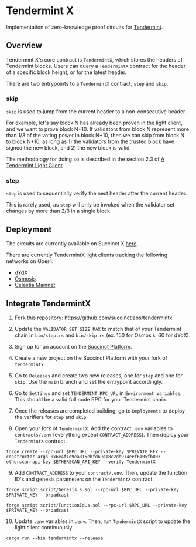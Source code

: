 # Tendermint X
Implementation of zero-knowledge proof circuits for [Tendermint](https://tendermint.com/).

## Overview
Tendermint X's core contract is `TendermintX`, which stores the headers of Tendermint blocks. Users can query a `TendermintX` contract for the header of a specific block height, or for the latest header.

There are two entrypoints to a `TendermintX` contract, `step` and `skip`.

### skip
`skip` is used to jump from the current header to a non-consecutive header. 

For example, let's say block N has already been proven in the light client, and we want to prove block N+10. If validators from block N represent more than 1/3 of the voting power in block N+10, then we can skip from block N to block N+10, as long as 1) the validators from the trusted block have signed the new block, and 2) the new block is valid.

The methodology for doing so is described in the section 2.3 of [A Tendermint Light Client](https://arxiv.org/pdf/2010.07031.pdf).

### step
`step` is used to sequentially verify the next header after the current header.

This is rarely used, as `step` will only be invoked when the validator set changes by more than 2/3 in a single block.

## Deployment
The circuits are currently available on Succinct X [here](https://platform.succinct.xyz/succinctlabs/tendermintx).

There are currently TendermintX light clients tracking the following networks on Goerli:
- [dYdX](https://goerli.etherscan.io/address/0x59eE2D9CFaC933c79Cc1D1d6767679636c0b539D#events)
- [Osmosis](https://goerli.etherscan.io/address/0xd4a723C4dd8a961ACcbC5a42f05862C63B32B701#events)
- [Celestia Mainnet](https://goerli.etherscan.io/address/0x0E9187150C3eEFcBce4E2a15aEC0136f45f4d6B2#events)

## Integrate TendermintX
1. Fork this repository: https://github.com/succinctlabs/tendermintx

2. Update the `VALIDATOR_SET_SIZE_MAX` to match that of your Tendermint chain in `bin/step.rs` and `bin/skip.rs` (ex. 150 for Osmosis, 60 for dYdX).

3. Sign up for an account on the [Succinct Platform](https://alpha.succinct.xyz/).

4. Create a new project on the Succinct Platform with your fork of `tendermintx`.

5. Go to `Releases` and create two new releases, one for `step` and one for `skip`. Use the `main` branch and set the entrypoint accordingly.

6. Go to `Settings` and set `TENDERMINT_RPC_URL` in `Environment Variables`. This should be a valid full node RPC for your Tendermint chain.

7. Once the releases are completed building, go to `Deployments` to deploy the verifiers for `step` and `skip`.

8. Open your fork of `TendermintX`. Add the contract `.env` variables to `contracts/.env` (everything except `CONTRACT_ADDRESS`). Then deploy your `TendermintX` contract.
```
forge create --rpc-url $RPC_URL --private-key $PRIVATE_KEY --constructor-args 0x6e4f1e9ea315ebfd69d18c2db974eef6105fb803 --etherscan-api-key $ETHERSCAN_API_KEY --verify TendermintX
```

9. Add `CONTRACT_ADDRESS` to your `contract/.env`. Then, update the function ID's and genesis parameters on the `TendermintX` contract.
```
forge script script/Genesis.s.sol --rpc-url $RPC_URL --private-key $PRIVATE_KEY --broadcast

forge script script/FunctionId.s.sol --rpc-url $RPC_URL --private-key $PRIVATE_KEY --broadcast
```

10. Update `.env` variables in `.env`. Then, run `TendermintX` script to update the light client continuously. 

```
cargo run --bin tendermintx --release
```
